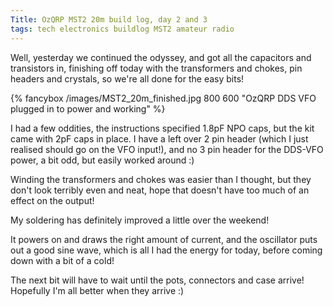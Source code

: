 ```yaml
---
Title: OzQRP MST2 20m build log, day 2 and 3
tags: tech electronics buildlog MST2 amateur radio
---
```


Well, yesterday we continued the odyssey, and got all the capacitors and transistors in, finishing off today with the transformers and chokes, pin headers and crystals, so we're all done for the easy bits!

{% fancybox /images/MST2_20m_finished.jpg 800 600 "OzQRP DDS VFO plugged in to power and working" %}

I had a few oddities, the instructions specified 1.8pF NPO caps, but the kit came with 2pF caps in place. I have a left over 2 pin header (which I just realised should go on the VFO input!), and no 3 pin header for the DDS-VFO power, a bit odd, but easily worked around :)
<!--more-->
Winding the transformers and chokes was easier than I thought, but they don't look terribly even and neat, hope that doesn't have too much of an effect on the output!

My soldering has definitely improved a little over the weekend!

It powers on and draws the right amount of current, and the oscillator puts out a good sine wave, which is all I had the energy for today, before coming down with a bit of a cold!

The next bit will have to wait until the pots, connectors and case arrive! Hopefully I'm all better when they arrive :)
